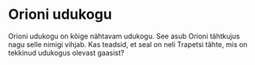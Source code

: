 # Orioni udukogu

Orioni udukogu on kõige nähtavam udukogu. See asub Orioni tähtkujus nagu selle
nimigi vihjab. Kas teadsid, et seal on neli Trapetsi tähte, mis on tekkinud
udukogus olevast gaasist?
